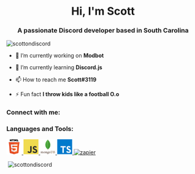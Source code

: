 <h1 align="center">Hi, I'm Scott</h1>
<h3 align="center">A passionate Discord developer based in South Carolina</h3>

<p align="left"> <img src="https://komarev.com/ghpvc/?username=scottondiscord&label=Profile%20views&color=0e75b6&style=flat" alt="scottondiscord" /> </p>

- 🔭 I’m currently working on **Modbot**

- 🌱 I’m currently learning **Discord.js**

- 📫 How to reach me **Scott឵#3119**

- ⚡ Fun fact **I throw kids like a football O.o**

<h3 align="left">Connect with me:</h3>
<p align="left">
</p>

<h3 align="left">Languages and Tools:</h3>
<p align="left"> <a href="https://www.w3.org/html/" target="_blank" rel="noreferrer"> <img src="https://raw.githubusercontent.com/devicons/devicon/master/icons/html5/html5-original-wordmark.svg" alt="html5" width="40" height="40"/> </a> <a href="https://developer.mozilla.org/en-US/docs/Web/JavaScript" target="_blank" rel="noreferrer"> <img src="https://raw.githubusercontent.com/devicons/devicon/master/icons/javascript/javascript-original.svg" alt="javascript" width="40" height="40"/> </a> <a href="https://www.mongodb.com/" target="_blank" rel="noreferrer"> <img src="https://raw.githubusercontent.com/devicons/devicon/master/icons/mongodb/mongodb-original-wordmark.svg" alt="mongodb" width="40" height="40"/> </a> <a href="https://www.typescriptlang.org/" target="_blank" rel="noreferrer"> <img src="https://raw.githubusercontent.com/devicons/devicon/master/icons/typescript/typescript-original.svg" alt="typescript" width="40" height="40"/> </a> <a href="https://zapier.com" target="_blank" rel="noreferrer"> <img src="https://www.vectorlogo.zone/logos/zapier/zapier-icon.svg" alt="zapier" width="40" height="40"/> </a> </p>

<p>&nbsp;<img align="center" src="https://github-readme-stats.vercel.app/api?username=scottondiscord&show_icons=true&locale=en" alt="scottondiscord" /></p>
